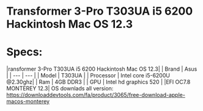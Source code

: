 # Transformer 3-Pro T303UA i5 6200 Hackintosh  Mac OS 12.3



# Specs:
|ransformer 3-Pro T303UA i5 6200 Hackintosh  Mac OS 12.3|
| Brand | Asus |
| --- | --- |
| Model | T303UA |
| Processor | Intel core i5-6200U @2.30ghz|
| Ram | 4GB DDR3 |
| GPU | Intel hd graphics 520 |
|EFI OC7.8 MONTEREY 12.3|
OS downlads all version:
https://downloaddevtools.com/fa/product/3065/free-download-apple-macos-monterey

